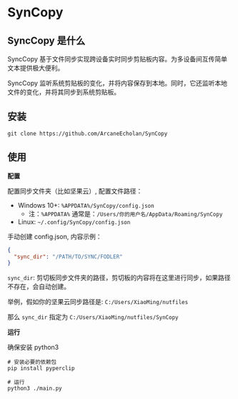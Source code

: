 # SynCopy

## SyncCopy 是什么

SyncCopy 基于文件同步实现跨设备实时同步剪贴板内容。为多设备间互传简单文本提供极大便利。

SyncCopy 监听系统剪贴板的变化，并将内容保存到本地。同时，它还监听本地文件的变化，并将其同步到系统剪贴板。

## 安装

```
git clone https://github.com/ArcaneEcholan/SynCopy
```

## 使用

**配置**

配置同步文件夹（比如坚果云）, 配置文件路径：

- Windows 10+: `%APPDATA%/SynCopy/config.json`
  - 注：`%APPDATA%` 通常是：`/Users/你的用户名/AppData/Roaming/SynCopy`
- Linux: `~/.config/SynCopy/config.json`

手动创建 config.json, 内容示例：

```json
{
  "sync_dir": "/PATH/TO/SYNC/FODLER"
}
```

`sync_dir`: 剪切板同步文件夹的路径，剪切板的内容将在这里进行同步，如果路径不存在，会自动创建。

举例，假如你的坚果云同步路径是: `C:/Users/XiaoMing/nutfiles`

那么 `sync_dir` 指定为 `C:/Users/XiaoMing/nutfiles/SynCopy`

**运行**

确保安装 python3

```shell
# 安装必要的依赖包
pip install pyperclip

# 运行
python3 ./main.py
```
